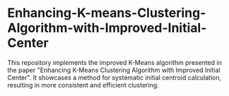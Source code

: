 # Enhancing-K-means-Clustering-Algorithm-with-Improved-Initial-Center
This repository implements the improved K-Means algorithm presented in the paper "Enhancing K-Means Clustering Algorithm with Improved Initial Center". It showcases a method for systematic initial centroid calculation, resulting in more consistent and efficient clustering.
